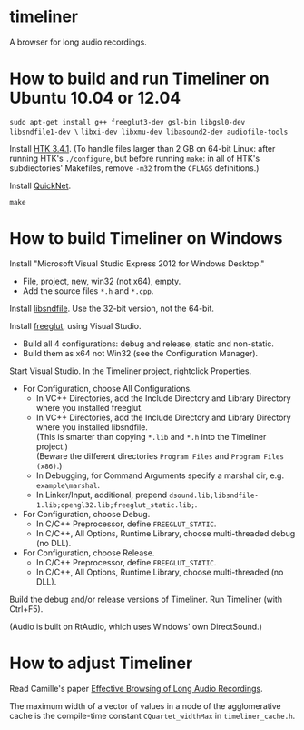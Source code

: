 # timeliner

A browser for long audio recordings.

# How to build and run Timeliner on Ubuntu 10.04 or 12.04

`sudo apt-get install g++ freeglut3-dev gsl-bin libgsl0-dev libsndfile1-dev \`
`libxi-dev libxmu-dev libasound2-dev audiofile-tools`

Install [HTK 3.4.1](http://htk.eng.cam.ac.uk).
(To handle files larger than 2 GB on 64-bit Linux:
after running HTK's `./configure`, but before running `make`:
in all of HTK's subdiectories' Makefiles, remove `-m32` from the `CFLAGS` definitions.)

Install [QuickNet](http://www.icsi.berkeley.edu/Speech/qn.html).

`make`

# How to build Timeliner on Windows

Install "Microsoft Visual Studio Express 2012 for Windows Desktop."
- File, project, new, win32 (not x64), empty.
- Add the source files `*.h` and `*.cpp`.

Install [libsndfile](http://www.mega-nerd.com/libsndfile/#Download).
Use the 32-bit version, not the 64-bit.

Install [freeglut](http://freeglut.sourceforge.net), using Visual Studio.
- Build all 4 configurations: debug and release, static and non-static.
- Build them as x64 not Win32 (see the Configuration Manager).

Start Visual Studio.  In the Timeliner project, rightclick Properties.
*   For Configuration, choose All Configurations.
    *   In VC++ Directories, add the Include Directory and Library Directory where you installed freeglut.
    *   In VC++ Directories, add the Include Directory and Library Directory where you installed libsndfile.  
            (This is smarter than copying `*.lib` and `*.h` into the Timeliner project.)  
            (Beware the different directories `Program Files` and `Program Files (x86)`.)
    *   In Debugging, for Command Arguments specify a marshal dir, e.g. `example\marshal`.
    *   In Linker/Input, additional, prepend `dsound.lib;libsndfile-1.lib;opengl32.lib;freeglut_static.lib;`.
*   For Configuration, choose Debug.
    * In C/C++ Preprocessor, define `FREEGLUT_STATIC`.
    * In C/C++, All Options, Runtime Library, choose multi-threaded debug (no DLL).
*   For Configuration, choose Release.
    * In C/C++ Preprocessor, define `FREEGLUT_STATIC`.
    * In C/C++, All Options, Runtime Library, choose multi-threaded (no DLL).

Build the debug and/or release versions of Timeliner.
Run Timeliner (with Ctrl+F5).

(Audio is built on RtAudio, which uses Windows' own DirectSound.)

# How to adjust Timeliner

Read Camille's paper [Effective Browsing of Long Audio Recordings](http://zx81.isl.uiuc.edu/camilleg/acmmm12.pdf).

The maximum width of a vector of values in a node of the agglomerative cache
is the compile-time constant `CQuartet_widthMax` in `timeliner_cache.h`.
